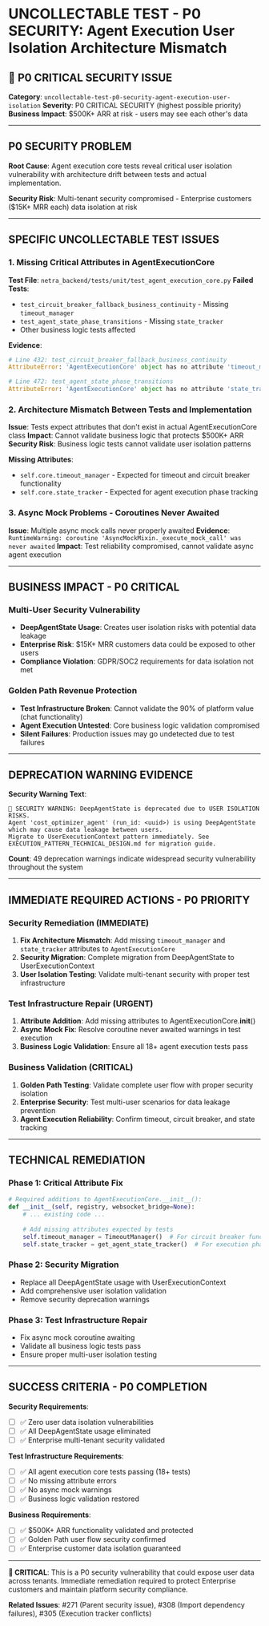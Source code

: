 # UNCOLLECTABLE TEST - P0 SECURITY: Agent Execution User Isolation Architecture Mismatch

## 🚨 P0 CRITICAL SECURITY ISSUE

**Category**: `uncollectable-test-p0-security-agent-execution-user-isolation`
**Severity**: P0 CRITICAL SECURITY (highest possible priority)
**Business Impact**: $500K+ ARR at risk - users may see each other's data

---

## P0 SECURITY PROBLEM

**Root Cause**: Agent execution core tests reveal critical user isolation vulnerability with architecture drift between tests and actual implementation.

**Security Risk**: Multi-tenant security compromised - Enterprise customers ($15K+ MRR each) data isolation at risk

---

## SPECIFIC UNCOLLECTABLE TEST ISSUES

### 1. Missing Critical Attributes in AgentExecutionCore
**Test File**: `netra_backend/tests/unit/test_agent_execution_core.py`
**Failed Tests**:
- `test_circuit_breaker_fallback_business_continuity` - Missing `timeout_manager`
- `test_agent_state_phase_transitions` - Missing `state_tracker`
- Other business logic tests affected

**Evidence**:
```python
# Line 432: test_circuit_breaker_fallback_business_continuity
AttributeError: 'AgentExecutionCore' object has no attribute 'timeout_manager'

# Line 472: test_agent_state_phase_transitions  
AttributeError: 'AgentExecutionCore' object has no attribute 'state_tracker'
```

### 2. Architecture Mismatch Between Tests and Implementation
**Issue**: Tests expect attributes that don't exist in actual AgentExecutionCore class
**Impact**: Cannot validate business logic that protects $500K+ ARR
**Security Risk**: Business logic tests cannot validate user isolation patterns

**Missing Attributes**:
- `self.core.timeout_manager` - Expected for timeout and circuit breaker functionality
- `self.core.state_tracker` - Expected for agent execution phase tracking

### 3. Async Mock Problems - Coroutines Never Awaited
**Issue**: Multiple async mock calls never properly awaited
**Evidence**: `RuntimeWarning: coroutine 'AsyncMockMixin._execute_mock_call' was never awaited`
**Impact**: Test reliability compromised, cannot validate async agent execution

---

## BUSINESS IMPACT - P0 CRITICAL

### Multi-User Security Vulnerability
- **DeepAgentState Usage**: Creates user isolation risks with potential data leakage
- **Enterprise Risk**: $15K+ MRR customers data could be exposed to other users
- **Compliance Violation**: GDPR/SOC2 requirements for data isolation not met

### Golden Path Revenue Protection
- **Test Infrastructure Broken**: Cannot validate the 90% of platform value (chat functionality)
- **Agent Execution Untested**: Core business logic validation compromised
- **Silent Failures**: Production issues may go undetected due to test failures

---

## DEPRECATION WARNING EVIDENCE

**Security Warning Text**:
```
🚨 SECURITY WARNING: DeepAgentState is deprecated due to USER ISOLATION RISKS. 
Agent 'cost_optimizer_agent' (run_id: <uuid>) is using DeepAgentState which may cause data leakage between users. 
Migrate to UserExecutionContext pattern immediately. See EXECUTION_PATTERN_TECHNICAL_DESIGN.md for migration guide.
```

**Count**: 49 deprecation warnings indicate widespread security vulnerability throughout the system

---

## IMMEDIATE REQUIRED ACTIONS - P0 PRIORITY

### Security Remediation (IMMEDIATE)
1. **Fix Architecture Mismatch**: Add missing `timeout_manager` and `state_tracker` attributes to `AgentExecutionCore`
2. **Security Migration**: Complete migration from DeepAgentState to UserExecutionContext
3. **User Isolation Testing**: Validate multi-tenant security with proper test infrastructure

### Test Infrastructure Repair (URGENT)  
1. **Attribute Addition**: Add missing attributes to AgentExecutionCore.__init__()
2. **Async Mock Fix**: Resolve coroutine never awaited warnings in test execution
3. **Business Logic Validation**: Ensure all 18+ agent execution tests pass

### Business Validation (CRITICAL)
1. **Golden Path Testing**: Validate complete user flow with proper security isolation
2. **Enterprise Security**: Test multi-user scenarios for data leakage prevention
3. **Agent Execution Reliability**: Confirm timeout, circuit breaker, and state tracking

---

## TECHNICAL REMEDIATION

### Phase 1: Critical Attribute Fix
```python
# Required additions to AgentExecutionCore.__init__():
def __init__(self, registry, websocket_bridge=None):
    # ... existing code ...
    
    # Add missing attributes expected by tests
    self.timeout_manager = TimeoutManager()  # For circuit breaker functionality
    self.state_tracker = get_agent_state_tracker()  # For execution phase tracking
```

### Phase 2: Security Migration
- Replace all DeepAgentState usage with UserExecutionContext
- Add comprehensive user isolation validation
- Remove security deprecation warnings

### Phase 3: Test Infrastructure Repair
- Fix async mock coroutine awaiting
- Validate all business logic tests pass
- Ensure proper multi-user isolation testing

---

## SUCCESS CRITERIA - P0 COMPLETION

**Security Requirements**:
- [ ] ✅ Zero user data isolation vulnerabilities
- [ ] ✅ All DeepAgentState usage eliminated  
- [ ] ✅ Enterprise multi-tenant security validated

**Test Infrastructure Requirements**:
- [ ] ✅ All agent execution core tests passing (18+ tests)
- [ ] ✅ No missing attribute errors
- [ ] ✅ No async mock warnings
- [ ] ✅ Business logic validation restored

**Business Requirements**:
- [ ] ✅ $500K+ ARR functionality validated and protected
- [ ] ✅ Golden Path user flow security confirmed
- [ ] ✅ Enterprise customer data isolation guaranteed

---

**🚨 CRITICAL**: This is a P0 security vulnerability that could expose user data across tenants. Immediate remediation required to protect Enterprise customers and maintain platform security compliance.

**Related Issues**: #271 (Parent security issue), #308 (Import dependency failures), #305 (Execution tracker conflicts)